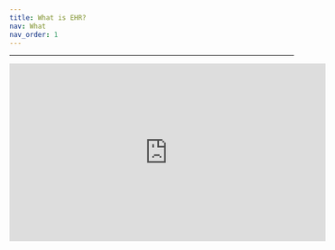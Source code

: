 ```yaml
---
title: What is EHR?
nav: What
nav_order: 1
---
```


-------------------

<iframe width="560" height="315" src="https://www.youtube.com/embed/cMd0vPxAtB8" frameborder="0" allow="autoplay; encrypted-media" allowfullscreen></iframe>
